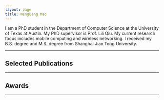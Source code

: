 ```yaml
---
layout: page
title: Wenguang Mao
---
```


I am a PhD student in the Department of Computer Science at the University of Texas at Austin. My PhD supervisor is Prof. Lili Qiu. My current research focus includes mobile computing and wireless networking. I received my B.S. degree and M.S. degree from Shanghai Jiao Tong University.

---

## Selected Publications

---

## Awards

---
